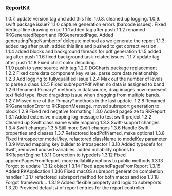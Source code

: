 ### ReportKit
1.0.7. update version tag and add this file. 
1.0.8. cleaned up logging.
1.0.9. swift package issue?
1.1.0 capture generation errors (barcode issues). Fixed Vertical line drawing error. 
1.1.1 added tag after push
1.1.2 renamed RKGeneratedReport and RKGeneratedPage. Added generatingPageNumber:of delegate method as we generate the report
1.1.3 added tag after push. added this line and pushed to get correct version.
1.1.4 added blocks and background threads for pdf generation
1.1.5 added tag after push
1.1.6 fixed background task-related issues.
1.1.7 update tag after push
1.1.8 Fixed chart color decoding.  
1.1.9 push to sync source with tag
1.2.0 DGCharts package replacement
1.2.2 Fixed core data component key value. parse core data relationship
1.2.3 Add logging to fullyqualified issue
1.2.4 Max out the number of levels to parse a class
1.2.5 Fixed subreportPdf when no data is assigned to band
1.2.6 Renamed Primary* methods in datasource, drag images now represent text field type. fixed drag/drop issue when dragging from multiple bands. 
1.2.7 Missed one of the Primary* methods in the last update.
1.2.8 Renamed RKGenerationError to RKReportMessage. moved subreport generation to block 
1.2.9 Fixed red negative formatting
1.3.0 Added pageSize to RKReport 
1.3.1 Added extensive mapping log message to test swift project
1.3.2 Cleaned up Swift class name while mapping
1.3.3 Swift-support changes
1.3.4 Swift changes
1.3.5 Still more Swift changes
1.3.6 Handle Swift properties and classes
1.3.7 Refactored loadPdfNamed, make optional
1.3.8 Fixed introspector model/key. refactored className to modelKey parameter
1.3.9 Moved mapping key builder to introspector 
1.3.10 Added typedefs for Swift, removed unused variables, added nullability options to RKReportEngine
1.3.11 Correction to typedefs
1.3.12 Fixed appendPagesFromReport. more nullability options to public methods
1.3.13 Forgot to update 1.3.12 object
1.3.14 Fixed appendPagesFromReport
1.3.15 Added RKApplication
1.3.16 Fixed macOS subreport generation completion handler
1.3.17 refactored subreport method for both macos and ios
1.3.18 Forgot framework...
1.3.19 Added flexible property and logic to subreports
1.3.20 Provided default # of report entries for the report controller
